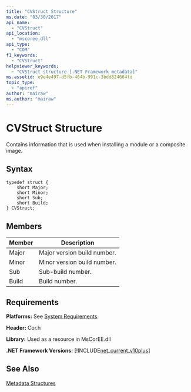 ```yaml
---
title: "CVStruct Structure"
ms.date: "03/30/2017"
api_name: 
  - "CVStruct"
api_location: 
  - "mscoree.dll"
api_type: 
  - "COM"
f1_keywords: 
  - "CVStruct"
helpviewer_keywords: 
  - "CVStruct structure [.NET Framework metadata]"
ms.assetid: e9e4e497-d5fb-464b-991c-3bdd824664fd
topic_type: 
  - "apiref"
author: "mairaw"
ms.author: "mairaw"
---
```

# CVStruct Structure
Contains information that is used when installing a module or a composite image.  

## Syntax  

```  
typedef struct {  
    short Major;  
    short Minor;  
    short Sub;  
    short Build;  
} CVStruct;  
```  

## Members  


|Member|Description|  
|------------|-----------------|  
|Major|Major version build number.|  
|Minor|Minor version build number.|  
|Sub|Sub-build number.|  
|Build|Build number.|  

## Requirements  
 **Platforms:** See [System Requirements](../../../../docs/framework/get-started/system-requirements.md).  

 **Header:** Cor.h  

 **Library:** Used as a resource in MsCorEE.dll  

 **.NET Framework Versions:** [!INCLUDE[net_current_v10plus](../../../../includes/net-current-v10plus-md.md)]  

## See Also  
 [Metadata Structures](../../../../docs/framework/unmanaged-api/metadata/metadata-structures.md)

